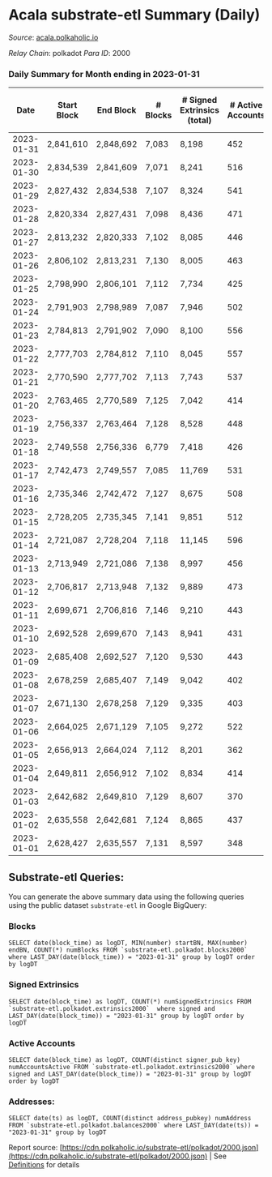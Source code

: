 # Acala substrate-etl Summary (Daily)

_Source_: [acala.polkaholic.io](https://acala.polkaholic.io)

*Relay Chain*: polkadot
*Para ID*: 2000



### Daily Summary for Month ending in 2023-01-31


| Date | Start Block | End Block | # Blocks | # Signed Extrinsics (total) | # Active Accounts | # Passive | # New | # Addresses with Balances | # Events | # Transfers | # XCM Transfers In | # XCM Transfers Out |
| ---- | ----------- | --------- | -------- | --------------------------- | ----------------- | --------- | ----- | ------------------------- | -------- | ----------- | ------------------ | ------------------- |
| 2023-01-31 | 2,841,610 | 2,848,692 | 7,083  | 8,198 | 452 | 79 | 47 | 167,583 | 88,080 | 1,230 ($1,300,915.11) | 69 ($28,875.92) | 86 ($92,743.49) |
| 2023-01-30 | 2,834,539 | 2,841,609 | 7,071  | 8,241 | 516 | 95 | 41 | 167,545 | 88,974 | 1,460 ($479,221.75) | 89 ($35,173.11) | 102 ($47,019.11) |
| 2023-01-29 | 2,827,432 | 2,834,538 | 7,107  | 8,324 | 541 | 76 | 42 | 167,520 | 90,092 | 1,578 ($377,032.68) | 85 ($43,228.24) | 96 ($70,145.36) |
| 2023-01-28 | 2,820,334 | 2,827,431 | 7,098  | 8,436 | 471 | 77 | 35 | 167,486 | 90,803 | 1,761 ($791,940.43) | 82 ($75,653.10) | 106 ($91,162.11) |
| 2023-01-27 | 2,813,232 | 2,820,333 | 7,102  | 8,085 | 446 | 90 | 33 | 167,456 | 88,699 | 1,576 ($446,233.52) | 76 ($30,605.66) | 115 ($58,418.20) |
| 2023-01-26 | 2,806,102 | 2,813,231 | 7,130  | 8,005 | 463 | 76 | 39 | 167,431 | 89,023 | 1,663 ($426,024.18) | 84 ($22,820.75) | 152 ($105,572.67) |
| 2023-01-25 | 2,798,990 | 2,806,101 | 7,112  | 7,734 | 425 | 78 | 34 | 167,395 | 86,294 | 1,435 ($394,291.87) | 68 ($56,613.85) | 78 ($39,203.13) |
| 2023-01-24 | 2,791,903 | 2,798,989 | 7,087  | 7,946 | 502 | 87 | 42 | 167,363 | 87,758 | 1,546 ($4,596,746.97) | 96 ($70,302.48) | 111 ($106,748.74) |
| 2023-01-23 | 2,784,813 | 2,791,902 | 7,090  | 8,100 | 556 | 96 | 38 | 167,326 | 89,942 | 2,018 ($1,171,340.15) | 84 ($42,701.49) | 130 ($278,882.37) |
| 2023-01-22 | 2,777,703 | 2,784,812 | 7,110  | 8,045 | 557 | 104 | 54 | 167,293 | 90,032 | 1,982 ($597,275.98) | 111 ($103,954.89) | 123 ($99,086.54) |
| 2023-01-21 | 2,770,590 | 2,777,702 | 7,113  | 7,743 | 537 | 92 | 69 | 167,245 | 87,638 | 1,724 ($478,844.77) | 75 ($28,612.75) | 95 ($119,333.80) |
| 2023-01-20 | 2,763,465 | 2,770,589 | 7,125  | 7,042 | 414 | 81 | 41 | 167,179 | 84,033 | 1,456 ($601,516.30) | 80 ($123,356.19) | 99 ($114,608.36) |
| 2023-01-19 | 2,756,337 | 2,763,464 | 7,128  | 8,528 | 448 | 918 | 29 | 167,145 | 106,725 | 2,294 ($440,290.83) | 70 ($28,624.75) | 57 ($59,681.78) |
| 2023-01-18 | 2,749,558 | 2,756,336 | 6,779  | 7,418 | 426 | 86 | 41 | 167,119 | 96,044 | 1,329 ($308,268.57) | 55 ($11,489.96) | 88 ($33,349.02) |
| 2023-01-17 | 2,742,473 | 2,749,557 | 7,085  | 11,769 | 531 | 4,108 | 56 | 167,082 | 130,776 | 5,930 ($548,972.80) | 95 ($53,207.48) | 109 ($57,694.71) |
| 2023-01-16 | 2,735,346 | 2,742,472 | 7,127  | 8,675 | 508 | 99 | 59 | 167,035 | 116,131 | 1,822 ($576,924.85) | 83 ($31,860.12) | 101 ($70,913.70) |
| 2023-01-15 | 2,728,205 | 2,735,345 | 7,141  | 9,851 | 512 | 95 | 63 | 166,994 | 134,397 | 2,235 ($487,776.00) | 102 ($50,715.49) | 123 ($40,535.20) |
| 2023-01-14 | 2,721,087 | 2,728,204 | 7,118  | 11,145 | 596 | 88 | 56 | 166,934 | 145,712 | 3,934 ($1,197,418.93) | 173 ($112,560.09) | 202 ($202,551.71) |
| 2023-01-13 | 2,713,949 | 2,721,086 | 7,138  | 8,997 | 456 | 95 | 55 | 166,882 | 124,316 | 1,687 ($402,392.95) | 87 ($35,173.13) | 108 ($32,666.04) |
| 2023-01-12 | 2,706,817 | 2,713,948 | 7,132  | 9,889 | 473 | 77 | 52 | 166,833 | 134,799 | 2,394 ($1,744,436.35) | 135 ($156,187.72) | 136 ($187,448.15) |
| 2023-01-11 | 2,699,671 | 2,706,816 | 7,146  | 9,210 | 443 | 72 | 39 | 166,784 | 129,579 | 1,784 ($280,878.84) | 116 ($44,485.07) | 125 ($69,055.63) |
| 2023-01-10 | 2,692,528 | 2,699,670 | 7,143  | 8,941 | 431 | 85 | 51 | 166,752 | 126,822 | 1,431 ($270,665.10) | 105 ($44,863.70) | 109 ($35,140.66) |
| 2023-01-09 | 2,685,408 | 2,692,527 | 7,120  | 9,530 | 443 | 91 | 35 | 166,707 | 132,301 | 2,261 ($446,488.60) | 146 ($61,207.81) | 157 ($94,620.60) |
| 2023-01-08 | 2,678,259 | 2,685,407 | 7,149  | 9,042 | 402 | 92 | 38 | 166,674 | 127,698 | 1,972 ($484,764.99) | 162 ($107,041.44) | 174 ($126,215.92) |
| 2023-01-07 | 2,671,130 | 2,678,258 | 7,129  | 9,335 | 403 | 87 | 44 | 166,641 | 131,170 | 2,046 ($416,966.56) | 190 ($57,543.89) | 189 ($39,313.91) |
| 2023-01-06 | 2,664,025 | 2,671,129 | 7,105  | 9,272 | 522 | 131 | 98 | 166,598 | 130,284 | 2,480 ($1,378,100.56) | 195 ($58,291.13) | 254 ($94,683.08) |
| 2023-01-05 | 2,656,913 | 2,664,024 | 7,112  | 8,201 | 362 | 167 | 32 | 166,508 | 118,298 | 1,411 ($350,278.88) | 74 ($99,453.29) | 86 ($69,651.80) |
| 2023-01-04 | 2,649,811 | 2,656,912 | 7,102  | 8,834 | 414 | 78 | 36 | 166,482 | 126,714 | 1,657 ($235,253.67) | 68 ($39,043.77) | 105 ($58,620.74) |
| 2023-01-03 | 2,642,682 | 2,649,810 | 7,129  | 8,607 | 370 | 76 | 29 | 166,450 | 124,493 | 1,314 ($1,524,364.85) | 59 ($15,741.22) | 87 ($25,561.04) |
| 2023-01-02 | 2,635,558 | 2,642,681 | 7,124  | 8,865 | 437 | 78 | 31 | 166,426 | 127,973 | 1,854 ($314,554.88) | 118 ($36,777.53) | 144 ($60,356.37) |
| 2023-01-01 | 2,628,427 | 2,635,557 | 7,131  | 8,597 | 348 | 68 | 31 | 166,399 | 124,990 | 1,471 ($567,813.31) | 85 ($40,917.54) | 86 ($76,857.84) |

## Substrate-etl Queries:
You can generate the above summary data using the following queries using the public dataset `substrate-etl` in Google BigQuery:


### Blocks
```
SELECT date(block_time) as logDT, MIN(number) startBN, MAX(number) endBN, COUNT(*) numBlocks FROM `substrate-etl.polkadot.blocks2000`  where LAST_DAY(date(block_time)) = "2023-01-31" group by logDT order by logDT
```


### Signed Extrinsics
```
SELECT date(block_time) as logDT, COUNT(*) numSignedExtrinsics FROM `substrate-etl.polkadot.extrinsics2000`  where signed and LAST_DAY(date(block_time)) = "2023-01-31" group by logDT order by logDT
```


### Active Accounts
```
SELECT date(block_time) as logDT, COUNT(distinct signer_pub_key) numAccountsActive FROM `substrate-etl.polkadot.extrinsics2000` where signed and LAST_DAY(date(block_time)) = "2023-01-31" group by logDT order by logDT
```


### Addresses:
```
SELECT date(ts) as logDT, COUNT(distinct address_pubkey) numAddress FROM `substrate-etl.polkadot.balances2000` where LAST_DAY(date(ts)) = "2023-01-31" group by logDT
```



Report source: [https://cdn.polkaholic.io/substrate-etl/polkadot/2000.json](https://cdn.polkaholic.io/substrate-etl/polkadot/2000.json) | See [Definitions](/DEFINITIONS.md) for details
